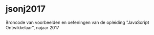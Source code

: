 # jsonj2017
Broncode van voorbeelden en oefeningen van de opleiding "JavaScript Ontwikkelaar", najaar 2017

